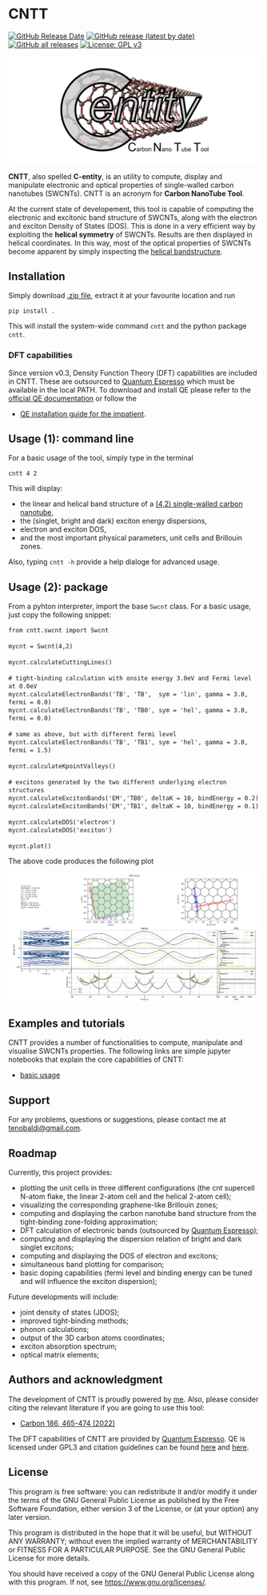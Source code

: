 # CNTT

[![GitHub Release Date](https://img.shields.io/github/release-date/t3n0/cntt)](https://github.com/t3n0/cntt/releases/latest)
[![GitHub release (latest by date)](https://img.shields.io/github/v/release/t3n0/cntt)](https://github.com/t3n0/cntt/releases/latest)
[![GitHub all releases](https://img.shields.io/github/downloads/t3n0/cntt/total)](https://github.com/t3n0/cntt/releases/download/v0.2/cntt-v0.3.zip)
[![License: GPL v3](https://img.shields.io/badge/License-GPLv3-blue.svg)](https://www.gnu.org/licenses/gpl-3.0)

![logo-wide](./docs/readme-pics/logo-wide.png)

**CNTT**, also spelled **C-entity**, is an utility to compute, display and manipulate electronic and optical properties of single-walled carbon nanotubes (SWCNTs). CNTT is an acronym for **Carbon NanoTube Tool**.

At the current state of developement, this tool is capable of computing the electronic and excitonic band structure of SWCNTs, along with the electron and exciton Density of States (DOS). This is done in a very efficient way by exploiting the **helical symmetry** of SWCNTs. Results are then displayed in helical coordinates. In this way, most of the optical properties of SWCNTs become apparent by simply inspecting the [helical bandstructure](./docs/readme-pics/cnt(4,2).png).

## Installation

Simply download [.zip file](https://github.com/t3n0/cntt/releases/download/v0.2/cntt-v0.3.zip), extract it at your favourite location and run
```
pip install .
```
This will install the system-wide command `cntt` and the python package `cntt`.

### DFT capabilities

Since version v0.3, Density Function Theory (DFT) capabilities are included in CNTT.
These are outsourced to [Quantum Espresso](https://www.quantum-espresso.org/) which must be available in the local PATH.
To download and install QE please refer to the [official QE documentation](https://www.quantum-espresso.org/Doc/user_guide_PDF/user_guide.pdf) or follow the

- [QE installation guide for the impatient](./docs/tutorials/QE_install.md).

## Usage (1): command line

For a basic usage of the tool, simply type in the terminal
```
cntt 4 2
```
This will display:

- the linear and helical band structure of a [(4,2) single-walled carbon nanotube](./docs/readme-pics/cnt(4,2).png),
- the (singlet, bright and dark) exciton energy dispersions,
- electron and exciton DOS,
- and the most important physical parameters, unit cells and Brillouin zones.

Also, typing `cntt -h` provide a help dialoge for advanced usage.

## Usage (2): package

From a pyhton interpreter, import the base `Swcnt` class. For a basic usage, just copy the following snippet:
```
from cntt.swcnt import Swcnt

mycnt = Swcnt(4,2)

mycnt.calculateCuttingLines()

# tight-binding calculation with onsite energy 3.0eV and Fermi level at 0.0eV
mycnt.calculateElectronBands('TB', 'TB',  sym = 'lin', gamma = 3.0, fermi = 0.0)
mycnt.calculateElectronBands('TB', 'TB0', sym = 'hel', gamma = 3.0, fermi = 0.0)

# same as above, but with different fermi level
mycnt.calculateElectronBands('TB', 'TB1', sym = 'hel', gamma = 3.0, fermi = 1.5)

mycnt.calculateKpointValleys()

# excitons generated by the two different underlying electron structures
mycnt.calculateExcitonBands('EM','TB0', deltaK = 10, bindEnergy = 0.2)
mycnt.calculateExcitonBands('EM','TB1', deltaK = 10, bindEnergy = 0.1)

mycnt.calculateDOS('electron')
mycnt.calculateDOS('exciton')

mycnt.plot()
```

The above code produces the following plot

![cnt(4,2)fermi](./docs/readme-pics/cnt(4,2)fermi.png)

## Examples and tutorials

CNTT provides a number of functionalities to compute, manipulate and visualise SWCNTs properties.
The following links are simple jupyter notebooks that explain the core capabilities of CNTT:

- [basic usage](./docs/tutorials/basic.ipynb)

## Support

For any problems, questions or suggestions, please contact me at tenobaldi@gmail.com.

## Roadmap

Currently, this project provides:

- plotting the unit cells in three different configurations (the cnt supercell N-atom flake, the linear 2-atom cell and the helical 2-atom cell);
- visualizing the corresponding graphene-like Brillouin zones;
- computing and displaying the carbon nanotube band structure from the tight-binding zone-folding approximation;
- DFT calculation of electronic bands (outsourced by [Quantum Espresso](https://www.quantum-espresso.org/));
- computing and displaying the dispersion relation of bright and dark singlet excitons;
- computing and displaying the DOS of electron and excitons;
- simultaneous band plotting for comparison;
- basic doping capabilities (fermi level and binding energy can be tuned and will influence the exciton dispersion);

Future developments will include:

- joint density of states (JDOS);
- improved tight-binding methods;
- phonon calculations;
- output of the 3D carbon atoms coordinates;
- exciton absorption spectrum;
- optical matrix elements;

## Authors and acknowledgment

The development of CNTT is proudly powered by [me](https://github.com/t3n0).
Also, please consider citing the relevant literature if you are going to use this tool:

- [Carbon 186, 465-474 (2022)](https://doi.org/10.1016/j.carbon.2021.10.048)

The DFT capabilities of CNTT are provided by [Quantum Espresso](https://www.quantum-espresso.org/manifesto/).
QE is licensed under GPL3 and citation guidelines can be found [here](https://www.quantum-espresso.org/Doc/user_guide/node6.html#SubSec:Terms) and [here](https://www.quantum-espresso.org/Doc/user_guide/node3.html).

## License

This program is free software: you can redistribute it and/or modify it under the terms of the GNU General Public License as published by the Free Software Foundation, either version 3 of the License, or (at your option) any later version.

This program is distributed in the hope that it will be useful, but WITHOUT ANY WARRANTY; without even the implied warranty of MERCHANTABILITY or FITNESS FOR A PARTICULAR PURPOSE.  See the GNU General Public License for more details.

You should have received a copy of the GNU General Public License along with this program.  If not, see <https://www.gnu.org/licenses/>.
